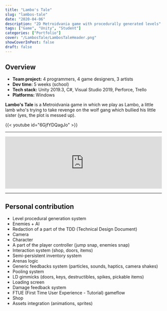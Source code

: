 ```yaml
---
title: "Lambo's Tale"
slug: "lambos-tale"
date: "2020-04-06"
description: "2D Metroidvania game with procedurally generated levels"
tags: ["Game", "Unity", "Student"]
categories: ["Portfolio"]
cover: "/LambosTale/LambosTaleHeader.png"
showCoverInPost: false
draft: false
---
```


## Overview
- **Team project:** 4 programmers, 4 game designers, 3 artists
- **Dev time:** 5 weeks (school)
- **Tech stack:** Unity 2019.3, C#, Visual Studio 2019, Perforce, Trello
- **Platforms:** Windows

**Lambo's Tale** is a Metroidvania game in which we play as Lambo, a little lamb who's trying to take revenge on the wolf gang which bullied his little sister (yes, the plot is messed up).

{{< youtube id="6GjfYDQagJo" >}}

---

<div style="display: flex; justify-content: center;">
    <iframe frameborder="0" src="https://itch.io/embed/760286?dark=true" width="552" height="167">
        <a href="https://cfazilleau.itch.io/lambos-tale">
            Lambo's Tale by cfazilleau
        </a>
    </iframe>
</div>

---

## Personal contribution

- Level procedural generation system
- Enemies + AI
- Redaction of a part of the TDD (Technical Design Document)
- Camera
- Character
- A part of the player controller (jump snap, enemies snap)
- Interaction system (shop, doors, items)
- Semi-persistent inventory system
- Arenas logic
- Generic feedbacks system (particles, sounds, haptics, camera shakes)
- Pooling system
- LD gimmicks (doors, keys, destructibles, spikes, pickable items)
- Loading screen
- Damage feedback system
- FTUE (First Time User Experience - Tutorial) gameflow
- Shop
- Assets integration (animations, sprites)